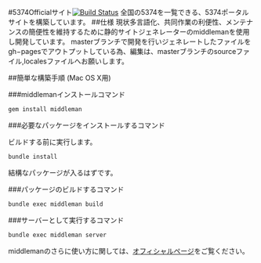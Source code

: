 #5374Officialサイト[![Build Status](https://travis-ci.org/50river/5374site.svg?branch=master)](https://travis-ci.org/50river/5374site)
全国の5374を一覧できる、5374ポータルサイトを構築しています。
##仕様
現状多言語化、共同作業の利便性、メンテナンスの簡便性を維持するために静的サイトジェネレーターのmiddlemanを使用し開発しています。
masterブランチで開発を行いジェネレートしたファイルをgh−pagesでアウトプットしている為、編集は、masterブランチのsourceファイル,localesファイルへお願いします。


##簡単な構築手順 (Mac OS X用)

###middlemanインストールコマンド

```bash
gem install middleman
```

###必要なパッケージをインストールするコマンド

ビルドする前に実行します。

```bash
bundle install
```
結構なパッケージが入るはずです。


###パッケージのビルドするコマンド

```bash
bundle exec middleman build
```

###サーバーとして実行するコマンド
```bash
bundle exec middleman server
```



middlemanのさらに使い方に関しては、[オフィシャルページ](https://middlemanapp.com/jp/)をご覧ください。
